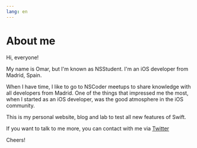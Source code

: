 ```yaml
---
lang: en
---
```


# About me

Hi, everyone!

My name is Omar, but I'm known as NSStudent. I'm an iOS developer from Madrid, Spain.

When I have time, I like to go to NSCoder meetups to share knowledge with all developers from Madrid. One of the things that impressed me the most, when I started as an iOS developer, was the good atmosphere in the iOS community.

This is my personal website, blog and lab to test all new features of Swift.

If you want to talk to me more, you can contact with me via [Twitter](https://twitter.com/nsstudent)

Cheers!
